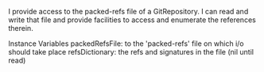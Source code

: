 I provide access to the packed-refs file of a GitRepository. I can read and write that file and provide facilities to access and enumerate the references therein.

Instance Variables
	packedRefsFile:		<FSReference> to the 'packed-refs' file on which i/o should take place
	refsDictionary:		<Dictionary> the refs and signatures in the file (nil until read)